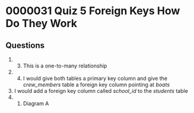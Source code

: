 # 0000031 Quiz 5 Foreign Keys How Do They Work

## Questions

1. 3. This is a one-to-many relationship
2. 4. I would give both tables a primary key column and give the _crew\_members_ table a foreign key column pointing at _boats_
3. I would add a foreign key column called _school\_id_ to the _students_ table
4. 1. Diagram A
